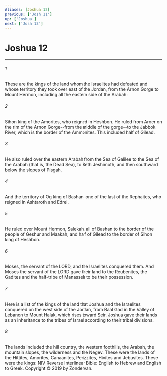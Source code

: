 ```yaml
---
Aliases: [Joshua 12]
previous: ['Josh 11']
up: ['Joshua']
next: ['Josh 13']
---
```

# Joshua 12

***


###### 1 
These are the kings of the land whom the Israelites had defeated and whose territory they took over east of the Jordan, from the Arnon Gorge to Mount Hermon, including all the eastern side of the Arabah: 

###### 2 
Sihon king of the Amorites, who reigned in Heshbon. He ruled from Aroer on the rim of the Arnon Gorge--from the middle of the gorge--to the Jabbok River, which is the border of the Ammonites. This included half of Gilead. 

###### 3 
He also ruled over the eastern Arabah from the Sea of Galilee to the Sea of the Arabah (that is, the Dead Sea), to Beth Jeshimoth, and then southward below the slopes of Pisgah. 

###### 4 
And the territory of Og king of Bashan, one of the last of the Rephaites, who reigned in Ashtaroth and Edrei. 

###### 5 
He ruled over Mount Hermon, Salekah, all of Bashan to the border of the people of Geshur and Maakah, and half of Gilead to the border of Sihon king of Heshbon. 

###### 6 
Moses, the servant of the LORD, and the Israelites conquered them. And Moses the servant of the LORD gave their land to the Reubenites, the Gadites and the half-tribe of Manasseh to be their possession. 

###### 7 
Here is a list of the kings of the land that Joshua and the Israelites conquered on the west side of the Jordan, from Baal Gad in the Valley of Lebanon to Mount Halak, which rises toward Seir. Joshua gave their lands as an inheritance to the tribes of Israel according to their tribal divisions. 

###### 8 
The lands included the hill country, the western foothills, the Arabah, the mountain slopes, the wilderness and the Negev. These were the lands of the Hittites, Amorites, Canaanites, Perizzites, Hivites and Jebusites. These were the kings: NIV Reverse Interlinear Bible: English to Hebrew and English to Greek. Copyright © 2019 by Zondervan.
